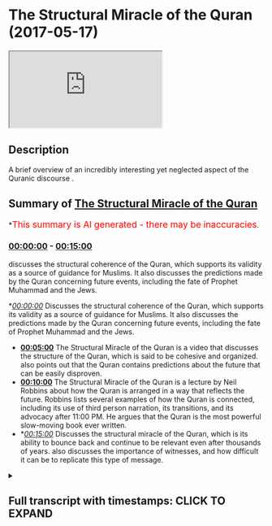 # The Structural Miracle of the Quran (2017-05-17)

<iframe loading='lazy' src='https://www.youtube.com/embed/ciQVUBMyVkY'></iframe>

## Description

A brief overview of an incredibly interesting yet neglected aspect of the Quranic discourse .

## Summary of [The Structural Miracle of the Quran](https://www.youtube.com/watch?v=ciQVUBMyVkY)


*<span style="color:red; font-size:125%">This summary is AI generated - there may be inaccuracies</span>.

### [00:00:00](https://www.youtube.com/watch?v=ciQVUBMyVkY&t=0) - [00:15:00](https://www.youtube.com/watch?v=ciQVUBMyVkY&t=900)

 discusses the structural coherence of the Quran, which supports its validity as a source of guidance for Muslims. It also discusses the predictions made by the Quran concerning future events, including the fate of Prophet Muhammad and the Jews.

**[00:00:00](https://www.youtube.com/watch?v=ciQVUBMyVkY&t=0)* Discusses the structural coherence of the Quran, which supports its validity as a source of guidance for Muslims. It also discusses the predictions made by the Quran concerning future events, including the fate of Prophet Muhammad and the Jews.
* **[00:05:00](https://www.youtube.com/watch?v=ciQVUBMyVkY&t=300)** The Structural Miracle of the Quran is a video that discusses the structure of the Quran, which is said to be cohesive and organized.  also points out that the Quran contains predictions about the future that can be easily disproven.
* **[00:10:00](https://www.youtube.com/watch?v=ciQVUBMyVkY&t=600)** The Structural Miracle of the Quran is a lecture by Neil Robbins about how the Quran is arranged in a way that reflects the future. Robbins lists several examples of how the Quran is connected, including its use of third person narration, its transitions, and its advocacy after 11:00 PM. He argues that the Quran is the most powerful slow-moving book ever written.
* **[00:15:00](https://www.youtube.com/watch?v=ciQVUBMyVkY&t=900)* Discusses the structural miracle of the Quran, which is its ability to bounce back and continue to be relevant even after thousands of years.  also discusses the importance of witnesses, and how difficult it can be to replicate this type of message.

<details><summary><h2>Full transcript with timestamps: CLICK TO EXPAND</h2></summary>

[0:00:00](https://youtu.be/ciQVUBMyVkY?t=0) and patina people ability age would you  
[0:00:08](https://youtu.be/ciQVUBMyVkY?t=8) a party so they wanted to focus on  
[0:00:12](https://youtu.be/ciQVUBMyVkY?t=12) another part of the world called Islamic  
[0:00:16](https://youtu.be/ciQVUBMyVkY?t=16) proof yeah which is the structural  
[0:00:21](https://youtu.be/ciQVUBMyVkY?t=21) coherence of the plan which is something  
[0:00:24](https://youtu.be/ciQVUBMyVkY?t=24) which is kind of not really spoken about  
[0:00:26](https://youtu.be/ciQVUBMyVkY?t=26) too much the structural provision of art  
[0:00:28](https://youtu.be/ciQVUBMyVkY?t=28) I personally believe that it offers  
[0:00:31](https://youtu.be/ciQVUBMyVkY?t=31) another layer of very powerful  
[0:00:32](https://youtu.be/ciQVUBMyVkY?t=32) argumentation for someone to promote  
[0:00:36](https://youtu.be/ciQVUBMyVkY?t=36) Islam I basically added another layer of  
[0:00:39](https://youtu.be/ciQVUBMyVkY?t=39) evidence for the Islamic charity once  
[0:00:43](https://youtu.be/ciQVUBMyVkY?t=43) again here before we start is an  
[0:00:46](https://youtu.be/ciQVUBMyVkY?t=46) important caveat that to put forward  
[0:00:48](https://youtu.be/ciQVUBMyVkY?t=48) which is that Iran itself wasn't result  
[0:00:51](https://youtu.be/ciQVUBMyVkY?t=51) Buddha long ago so the property was 40  
[0:00:53](https://youtu.be/ciQVUBMyVkY?t=53) years old when he know the promise to go  
[0:00:57](https://youtu.be/ciQVUBMyVkY?t=57) to him in the bath shut up  
[0:00:58](https://youtu.be/ciQVUBMyVkY?t=58) and obviously the span of 23 years he  
[0:01:02](https://youtu.be/ciQVUBMyVkY?t=62) received the bronze piece meal like  
[0:01:05](https://youtu.be/ciQVUBMyVkY?t=65) piece by piece until he died at the age  
[0:01:07](https://youtu.be/ciQVUBMyVkY?t=67) of 63  
[0:01:08](https://youtu.be/ciQVUBMyVkY?t=68) now this itself is interesting okay this  
[0:01:11](https://youtu.be/ciQVUBMyVkY?t=71) is this is healthy interesting why  
[0:01:14](https://youtu.be/ciQVUBMyVkY?t=74) because the thing is you realize that  
[0:01:16](https://youtu.be/ciQVUBMyVkY?t=76) before on despite it being completed in  
[0:01:19](https://youtu.be/ciQVUBMyVkY?t=79) terms of its structure and despite it  
[0:01:23](https://youtu.be/ciQVUBMyVkY?t=83) being also something which we know ended  
[0:01:27](https://youtu.be/ciQVUBMyVkY?t=87) when it needed to be ended  
[0:01:29](https://youtu.be/ciQVUBMyVkY?t=89) absolutely Maya in the Quran it says in  
[0:01:31](https://youtu.be/ciQVUBMyVkY?t=91) chapter 5 verse 2 it says and you'll  
[0:01:33](https://youtu.be/ciQVUBMyVkY?t=93) make mint electric vehicle we're at  
[0:01:35](https://youtu.be/ciQVUBMyVkY?t=95) Mount Wellington amateur only two level  
[0:01:37](https://youtu.be/ciQVUBMyVkY?t=97) disseminated in a suspected religion and  
[0:01:39](https://youtu.be/ciQVUBMyVkY?t=99) I complete multiple to use exception so  
[0:01:42](https://youtu.be/ciQVUBMyVkY?t=102) in other words the Quranic message was  
[0:01:45](https://youtu.be/ciQVUBMyVkY?t=105) fully revealed yeah this is a ton of  
[0:01:48](https://youtu.be/ciQVUBMyVkY?t=108) evidence for the validity of his life  
[0:01:52](https://youtu.be/ciQVUBMyVkY?t=112) what was in chapter 5 verse 67 underpins  
[0:01:55](https://youtu.be/ciQVUBMyVkY?t=115) a lot of analysis it says yeah you had  
[0:02:01](https://youtu.be/ciQVUBMyVkY?t=121) yeah you know so well that man what did  
[0:02:03](https://youtu.be/ciQVUBMyVkY?t=123) I like am a robbery  
[0:02:04](https://youtu.be/ciQVUBMyVkY?t=124) what is a  
[0:02:06](https://youtu.be/ciQVUBMyVkY?t=126) forever last an eternity well no me a  
[0:02:08](https://youtu.be/ciQVUBMyVkY?t=128) single community says that Oh profit  
[0:02:12](https://youtu.be/ciQVUBMyVkY?t=132) basically say to the people that which  
[0:02:16](https://youtu.be/ciQVUBMyVkY?t=136) you have revealed to you from your Lord  
[0:02:20](https://youtu.be/ciQVUBMyVkY?t=140) or has come down to you from your Lord  
[0:02:22](https://youtu.be/ciQVUBMyVkY?t=142) and if you don't do this and you have  
[0:02:24](https://youtu.be/ciQVUBMyVkY?t=144) not put forward or you have lost you  
[0:02:26](https://youtu.be/ciQVUBMyVkY?t=146) have not basically fulfilled your  
[0:02:27](https://youtu.be/ciQVUBMyVkY?t=147) mission sending the message and then the  
[0:02:31](https://youtu.be/ciQVUBMyVkY?t=151) interesting last part of the area is  
[0:02:32](https://youtu.be/ciQVUBMyVkY?t=152) well love we are similar I mean an  
[0:02:35](https://youtu.be/ciQVUBMyVkY?t=155) entity that certainly Allah will protect  
[0:02:37](https://youtu.be/ciQVUBMyVkY?t=157) you from the people the Prophet Mohammed  
[0:02:41](https://youtu.be/ciQVUBMyVkY?t=161) Salim was engaged in warfare on a yearly  
[0:02:44](https://youtu.be/ciQVUBMyVkY?t=164) basis I think if you count it probably  
[0:02:47](https://youtu.be/ciQVUBMyVkY?t=167) about two wars a year so he had an equal  
[0:02:50](https://youtu.be/ciQVUBMyVkY?t=170) chance to be killed at each time each  
[0:02:52](https://youtu.be/ciQVUBMyVkY?t=172) time please but what I would say alone  
[0:02:55](https://youtu.be/ciQVUBMyVkY?t=175) protect you from the people together so  
[0:02:58](https://youtu.be/ciQVUBMyVkY?t=178) the first point of interest here is half  
[0:03:01](https://youtu.be/ciQVUBMyVkY?t=181) considered and by the Midway how could  
[0:03:03](https://youtu.be/ciQVUBMyVkY?t=183) anyone guarantee that year it's not like  
[0:03:06](https://youtu.be/ciQVUBMyVkY?t=186) today's lot of the profit actually where  
[0:03:08](https://youtu.be/ciQVUBMyVkY?t=188) does it was mercy for the most part in  
[0:03:10](https://youtu.be/ciQVUBMyVkY?t=190) light manservant with defensive war yeah  
[0:03:13](https://youtu.be/ciQVUBMyVkY?t=193) so there was thought when the program  
[0:03:15](https://youtu.be/ciQVUBMyVkY?t=195) was going out that he was going on him  
[0:03:16](https://youtu.be/ciQVUBMyVkY?t=196) so it wasn't people going on his body  
[0:03:19](https://youtu.be/ciQVUBMyVkY?t=199) when he went out each time of the times  
[0:03:22](https://youtu.be/ciQVUBMyVkY?t=202) you'd be killed each time each every  
[0:03:24](https://youtu.be/ciQVUBMyVkY?t=204) time you become how come is the puranas  
[0:03:27](https://youtu.be/ciQVUBMyVkY?t=207) being so confident here is saying that  
[0:03:30](https://youtu.be/ciQVUBMyVkY?t=210) alone protect you from the people and  
[0:03:33](https://youtu.be/ciQVUBMyVkY?t=213) otherwise you'll be protected you will  
[0:03:34](https://youtu.be/ciQVUBMyVkY?t=214) not be killed this is an interesting  
[0:03:36](https://youtu.be/ciQVUBMyVkY?t=216) thing and a very confident thing to do  
[0:03:38](https://youtu.be/ciQVUBMyVkY?t=218) mysterious fact it had amounts of  
[0:03:41](https://youtu.be/ciQVUBMyVkY?t=221) prediction of the future and it shows  
[0:03:43](https://youtu.be/ciQVUBMyVkY?t=223) you once again the veracity and the  
[0:03:46](https://youtu.be/ciQVUBMyVkY?t=226) validity of the Atlantic message another  
[0:03:49](https://youtu.be/ciQVUBMyVkY?t=229) thing that came to my mind was in gaja  
[0:03:53](https://youtu.be/ciQVUBMyVkY?t=233) resulting issue of death in chapter 2  
[0:03:57](https://youtu.be/ciQVUBMyVkY?t=237) and chapter 52 the Prophet Muhammad and  
[0:04:01](https://youtu.be/ciQVUBMyVkY?t=241) basically using human interaction with  
[0:04:03](https://youtu.be/ciQVUBMyVkY?t=243) Jewish tribes at the time and then many  
[0:04:07](https://youtu.be/ciQVUBMyVkY?t=247) of them there was peace agreement who  
[0:04:10](https://youtu.be/ciQVUBMyVkY?t=250) are broken apparently  
[0:04:13](https://youtu.be/ciQVUBMyVkY?t=253) so the client came to America criticized  
[0:04:16](https://youtu.be/ciQVUBMyVkY?t=256) those particular Jews at the time of 100  
[0:04:18](https://youtu.be/ciQVUBMyVkY?t=258) yet and basically as you may know the  
[0:04:23](https://youtu.be/ciQVUBMyVkY?t=263) lot of the Jewish people believe in that  
[0:04:26](https://youtu.be/ciQVUBMyVkY?t=266) now the chosen few that so I lost my  
[0:04:30](https://youtu.be/ciQVUBMyVkY?t=270) data  
[0:04:31](https://youtu.be/ciQVUBMyVkY?t=271) he sends down in Sioux possible for  
[0:04:33](https://youtu.be/ciQVUBMyVkY?t=273) unwanted you know if you think that you  
[0:04:38](https://youtu.be/ciQVUBMyVkY?t=278) are basically the chosen people says  
[0:04:40](https://youtu.be/ciQVUBMyVkY?t=280) mala sentimental notes so rich was dead  
[0:04:44](https://youtu.be/ciQVUBMyVkY?t=284) yeah and it's my son of it what's going  
[0:04:48](https://youtu.be/ciQVUBMyVkY?t=288) on but there was a good company they  
[0:04:50](https://youtu.be/ciQVUBMyVkY?t=290) saying which would end and then is  
[0:04:53](https://youtu.be/ciQVUBMyVkY?t=293) something interesting and that's  
[0:04:55](https://youtu.be/ciQVUBMyVkY?t=295) technically a intricacies of what I had  
[0:04:57](https://youtu.be/ciQVUBMyVkY?t=297) meant no no more evident department ID  
[0:04:59](https://youtu.be/ciQVUBMyVkY?t=299) you will never be able to do whenever we  
[0:05:03](https://youtu.be/ciQVUBMyVkY?t=303) wish to a hopeful of death because of  
[0:05:06](https://youtu.be/ciQVUBMyVkY?t=306) what their hands and forth and so just  
[0:05:09](https://youtu.be/ciQVUBMyVkY?t=309) assume about whether men know whether  
[0:05:11](https://youtu.be/ciQVUBMyVkY?t=311) the mother without the two moons very  
[0:05:13](https://youtu.be/ciQVUBMyVkY?t=313) rate this is a matter it's really that  
[0:05:15](https://youtu.be/ciQVUBMyVkY?t=315) they were never really asked for that so  
[0:05:20](https://youtu.be/ciQVUBMyVkY?t=320) I sit there and I ask that because of  
[0:05:22](https://youtu.be/ciQVUBMyVkY?t=322) what they hadn't before not was got to  
[0:05:24](https://youtu.be/ciQVUBMyVkY?t=324) do anything basically saying making a  
[0:05:27](https://youtu.be/ciQVUBMyVkY?t=327) prediction that those particularly  
[0:05:29](https://youtu.be/ciQVUBMyVkY?t=329) Jewish people who had broken the peace  
[0:05:31](https://youtu.be/ciQVUBMyVkY?t=331) agreement would never say I want to die  
[0:05:35](https://youtu.be/ciQVUBMyVkY?t=335) basically  
[0:05:35](https://youtu.be/ciQVUBMyVkY?t=335) the DS word I don't like if a Jewish  
[0:05:38](https://youtu.be/ciQVUBMyVkY?t=338) person came out and said this will occur  
[0:05:40](https://youtu.be/ciQVUBMyVkY?t=340) while he did it it every age you know  
[0:05:44](https://youtu.be/ciQVUBMyVkY?t=344) Islamic and this was clay animosity  
[0:05:47](https://youtu.be/ciQVUBMyVkY?t=347) because at one point there was the  
[0:05:48](https://youtu.be/ciQVUBMyVkY?t=348) breathing of the peace agreement they  
[0:05:50](https://youtu.be/ciQVUBMyVkY?t=350) could have easily come up that shows you  
[0:05:51](https://youtu.be/ciQVUBMyVkY?t=351) because the ranchers and other part of  
[0:05:53](https://youtu.be/ciQVUBMyVkY?t=353) Iraq yeah well can we have connect now  
[0:05:56](https://youtu.be/ciQVUBMyVkY?t=356) basically know him like they know their  
[0:05:58](https://youtu.be/ciQVUBMyVkY?t=358) fun  
[0:05:59](https://youtu.be/ciQVUBMyVkY?t=359) so otherwise the party was asserting  
[0:06:01](https://youtu.be/ciQVUBMyVkY?t=361) that those particular Jews believe that  
[0:06:03](https://youtu.be/ciQVUBMyVkY?t=363) our farmers true right but that they  
[0:06:06](https://youtu.be/ciQVUBMyVkY?t=366) would never come on say it openly in  
[0:06:09](https://youtu.be/ciQVUBMyVkY?t=369) that way with a publicly claimed that it  
[0:06:12](https://youtu.be/ciQVUBMyVkY?t=372) will never come up and say that we want  
[0:06:14](https://youtu.be/ciQVUBMyVkY?t=374) to die that's a prediction of the future  
[0:06:15](https://youtu.be/ciQVUBMyVkY?t=375) we can easily be disproven  
[0:06:18](https://youtu.be/ciQVUBMyVkY?t=378) all that it needs is one person to come  
[0:06:20](https://youtu.be/ciQVUBMyVkY?t=380) out reduce to be those diseases use  
[0:06:23](https://youtu.be/ciQVUBMyVkY?t=383) people and say you know I I want to buy  
[0:06:28](https://youtu.be/ciQVUBMyVkY?t=388) every night you know literally that's  
[0:06:30](https://youtu.be/ciQVUBMyVkY?t=390) what I wouldn't have to happen and then  
[0:06:32](https://youtu.be/ciQVUBMyVkY?t=392) under being destroyed but that didn't  
[0:06:35](https://youtu.be/ciQVUBMyVkY?t=395) happen which does show or think that you  
[0:06:38](https://youtu.be/ciQVUBMyVkY?t=398) also go for I'm new the psychologies of  
[0:06:40](https://youtu.be/ciQVUBMyVkY?t=400) the people and this you know this once  
[0:06:44](https://youtu.be/ciQVUBMyVkY?t=404) again Republicans of this councils for  
[0:06:47](https://youtu.be/ciQVUBMyVkY?t=407) example one is in Navarre of Maria which  
[0:06:50](https://youtu.be/ciQVUBMyVkY?t=410) in some aggressive attack from before  
[0:06:52](https://youtu.be/ciQVUBMyVkY?t=412) the crime war lost her Allah he  
[0:06:54](https://youtu.be/ciQVUBMyVkY?t=414) mentioned in the film I put it again  
[0:06:58](https://youtu.be/ciQVUBMyVkY?t=418) this this whole narrative of wisdom in  
[0:07:01](https://youtu.be/ciQVUBMyVkY?t=421) real  
[0:07:02](https://youtu.be/ciQVUBMyVkY?t=422) basically the Quran is saying became his  
[0:07:06](https://youtu.be/ciQVUBMyVkY?t=426) legacy of my renewal really function how  
[0:07:10](https://youtu.be/ciQVUBMyVkY?t=430) far  
[0:07:10](https://youtu.be/ciQVUBMyVkY?t=430) maybe he's hoping a diet for his lamb so  
[0:07:13](https://youtu.be/ciQVUBMyVkY?t=433) once again he could have discredited  
[0:07:15](https://youtu.be/ciQVUBMyVkY?t=435) Islam I come before you think our  
[0:07:17](https://youtu.be/ciQVUBMyVkY?t=437) cameras let me know you know and if they  
[0:07:19](https://youtu.be/ciQVUBMyVkY?t=439) didn't have a lot that we can I'm glad  
[0:07:21](https://youtu.be/ciQVUBMyVkY?t=441) know like with that this purse you could  
[0:07:24](https://youtu.be/ciQVUBMyVkY?t=444) have come forward at admit but look what  
[0:07:25](https://youtu.be/ciQVUBMyVkY?t=445) I was saying generally that is not a so  
[0:07:28](https://youtu.be/ciQVUBMyVkY?t=448) this is something which we could  
[0:07:29](https://youtu.be/ciQVUBMyVkY?t=449) possibly refer back to the old better  
[0:07:31](https://youtu.be/ciQVUBMyVkY?t=451) because it goes into kind of like a  
[0:07:33](https://youtu.be/ciQVUBMyVkY?t=453) prediction of future by also demonstrate  
[0:07:37](https://youtu.be/ciQVUBMyVkY?t=457) that the author of the Quran he knew the  
[0:07:40](https://youtu.be/ciQVUBMyVkY?t=460) psychologism that he would be and he's  
[0:07:43](https://youtu.be/ciQVUBMyVkY?t=463) challenging you to be I mean think of it  
[0:07:45](https://youtu.be/ciQVUBMyVkY?t=465) this is a sudden reading which I find  
[0:07:47](https://youtu.be/ciQVUBMyVkY?t=467) fascinating letter so I if it charges  
[0:07:50](https://youtu.be/ciQVUBMyVkY?t=470) you invades with great confidence do  
[0:07:51](https://youtu.be/ciQVUBMyVkY?t=471) certain things or when it's hopes of the  
[0:07:54](https://youtu.be/ciQVUBMyVkY?t=474) future so very confidently and you know  
[0:07:57](https://youtu.be/ciQVUBMyVkY?t=477) this is a part of the narrative here or  
[0:08:01](https://youtu.be/ciQVUBMyVkY?t=481) the evidence base we use to show up Iran  
[0:08:04](https://youtu.be/ciQVUBMyVkY?t=484) has it also which knows the future  
[0:08:06](https://youtu.be/ciQVUBMyVkY?t=486) basically so this is pretty why  
[0:08:10](https://youtu.be/ciQVUBMyVkY?t=490) what is you know something about the  
[0:08:11](https://youtu.be/ciQVUBMyVkY?t=491) structure before not specifically which  
[0:08:12](https://youtu.be/ciQVUBMyVkY?t=492) all is it so high idle bit which is  
[0:08:14](https://youtu.be/ciQVUBMyVkY?t=494) interesting as we said the park in peace  
[0:08:17](https://youtu.be/ciQVUBMyVkY?t=497) in your then someone Alonso gang but  
[0:08:20](https://youtu.be/ciQVUBMyVkY?t=500) despite a thunder for i attain peace by  
[0:08:22](https://youtu.be/ciQVUBMyVkY?t=502) peace you will find that there are  
[0:08:25](https://youtu.be/ciQVUBMyVkY?t=505) incredible  
[0:08:26](https://youtu.be/ciQVUBMyVkY?t=506) the unity that exists within the burning  
[0:08:27](https://youtu.be/ciQVUBMyVkY?t=507) missiles on the beginnings of the  
[0:08:30](https://youtu.be/ciQVUBMyVkY?t=510) feather hat until the engines for the  
[0:08:31](https://youtu.be/ciQVUBMyVkY?t=511) next at honor would be this service came  
[0:08:34](https://youtu.be/ciQVUBMyVkY?t=514) at a time when circumstances which no  
[0:08:37](https://youtu.be/ciQVUBMyVkY?t=517) further predicted because some of them  
[0:08:39](https://youtu.be/ciQVUBMyVkY?t=519) contain questions inside of them which  
[0:08:41](https://youtu.be/ciQVUBMyVkY?t=521) the prophets have had to basically hunt  
[0:08:43](https://youtu.be/ciQVUBMyVkY?t=523) on the spot so there are lots of  
[0:08:45](https://youtu.be/ciQVUBMyVkY?t=525) questions that a proper was asked and he  
[0:08:47](https://youtu.be/ciQVUBMyVkY?t=527) had to answer in the form of the prime  
[0:08:50](https://youtu.be/ciQVUBMyVkY?t=530) mechanical they ask you about the sole  
[0:08:52](https://youtu.be/ciQVUBMyVkY?t=532) successor yes a lunar handbook burning  
[0:08:54](https://youtu.be/ciQVUBMyVkY?t=534) he asked you about opening chapter 18  
[0:08:57](https://youtu.be/ciQVUBMyVkY?t=537) and black the lunar calendar related  
[0:08:59](https://youtu.be/ciQVUBMyVkY?t=539) they asked you about drinking and  
[0:09:01](https://youtu.be/ciQVUBMyVkY?t=541) gambling in chapters of the Quran yes  
[0:09:04](https://youtu.be/ciQVUBMyVkY?t=544) and like a hill then they asked you  
[0:09:06](https://youtu.be/ciQVUBMyVkY?t=546) about the new moons yes a lunar hand  
[0:09:08](https://youtu.be/ciQVUBMyVkY?t=548) legitimately ask you what you see so  
[0:09:11](https://youtu.be/ciQVUBMyVkY?t=551) each time the planning to come forward  
[0:09:13](https://youtu.be/ciQVUBMyVkY?t=553) and basically provide an answer so it  
[0:09:16](https://youtu.be/ciQVUBMyVkY?t=556) couldn't have been pre-planned mounted  
[0:09:17](https://youtu.be/ciQVUBMyVkY?t=557) by I in mind when I tell you now that  
[0:09:20](https://youtu.be/ciQVUBMyVkY?t=560) the Quran is composed of 114 chapters if  
[0:09:24](https://youtu.be/ciQVUBMyVkY?t=564) you look properly you'll find that the  
[0:09:27](https://youtu.be/ciQVUBMyVkY?t=567) Quran in the beginning to the end is  
[0:09:30](https://youtu.be/ciQVUBMyVkY?t=570) punched into two different groups the  
[0:09:31](https://youtu.be/ciQVUBMyVkY?t=571) paralyzes thoughts inside I think by and  
[0:09:34](https://youtu.be/ciQVUBMyVkY?t=574) I was reading a book remaining  
[0:09:36](https://youtu.be/ciQVUBMyVkY?t=576) instragram us by surprise this person  
[0:09:39](https://youtu.be/ciQVUBMyVkY?t=579) actually comes a very conclusion Asian  
[0:09:41](https://youtu.be/ciQVUBMyVkY?t=581) cuisines moderate iron over fire yet and  
[0:09:44](https://youtu.be/ciQVUBMyVkY?t=584) what willful destruction of others never  
[0:09:46](https://youtu.be/ciQVUBMyVkY?t=586) I was quite interested in his  
[0:09:48](https://youtu.be/ciQVUBMyVkY?t=588) observation probably having a good  
[0:09:50](https://youtu.be/ciQVUBMyVkY?t=590) school destruction for Annapurna and he  
[0:09:52](https://youtu.be/ciQVUBMyVkY?t=592) was saying that one had an interesting  
[0:09:56](https://youtu.be/ciQVUBMyVkY?t=596) structure and that basing your finally  
[0:09:59](https://youtu.be/ciQVUBMyVkY?t=599) the Puranas compartment I'll into  
[0:10:01](https://youtu.be/ciQVUBMyVkY?t=601) different groups and this is my let me  
[0:10:04](https://youtu.be/ciQVUBMyVkY?t=604) holla if you think it's it's really over  
[0:10:05](https://youtu.be/ciQVUBMyVkY?t=605) like if you look into the night sky and  
[0:10:07](https://youtu.be/ciQVUBMyVkY?t=607) you look at a star you find no clear  
[0:10:10](https://youtu.be/ciQVUBMyVkY?t=610) pattern maybe on first sight but if you  
[0:10:12](https://youtu.be/ciQVUBMyVkY?t=612) look more closely you'll find that they  
[0:10:14](https://youtu.be/ciQVUBMyVkY?t=614) are arranged into the constellations now  
[0:10:16](https://youtu.be/ciQVUBMyVkY?t=616) collided something thinner because if  
[0:10:19](https://youtu.be/ciQVUBMyVkY?t=619) you let us with the bottom for example  
[0:10:20](https://youtu.be/ciQVUBMyVkY?t=620) yeah so the pocket very similar  
[0:10:23](https://youtu.be/ciQVUBMyVkY?t=623) which is right in the people being  
[0:10:26](https://youtu.be/ciQVUBMyVkY?t=626) sequencing of those so tested to is very  
[0:10:29](https://youtu.be/ciQVUBMyVkY?t=629) solicitous of dream in its lexical  
[0:10:31](https://youtu.be/ciQVUBMyVkY?t=631) phrases edits and it basically is  
[0:10:35](https://youtu.be/ciQVUBMyVkY?t=635) composition and file all related very  
[0:10:38](https://youtu.be/ciQVUBMyVkY?t=638) similar chapter 3 and chapter 4 other  
[0:10:40](https://youtu.be/ciQVUBMyVkY?t=640) seminars check before her so all of the  
[0:10:43](https://youtu.be/ciQVUBMyVkY?t=643) sort that I actually arranged XP channel  
[0:10:45](https://youtu.be/ciQVUBMyVkY?t=645) you'll find that the tape or the flavor  
[0:10:48](https://youtu.be/ciQVUBMyVkY?t=648) of the surah is similar to the sort of  
[0:10:50](https://youtu.be/ciQVUBMyVkY?t=650) axonal for insulin that comes after it  
[0:10:52](https://youtu.be/ciQVUBMyVkY?t=652) and this is very very interesting on the  
[0:10:54](https://youtu.be/ciQVUBMyVkY?t=654) acquiring discourse you'll find out also  
[0:10:59](https://youtu.be/ciQVUBMyVkY?t=659) in addition to this reality and this is  
[0:11:01](https://youtu.be/ciQVUBMyVkY?t=661) something I rented this interesting book  
[0:11:03](https://youtu.be/ciQVUBMyVkY?t=663) was it going to be the Western  
[0:11:07](https://youtu.be/ciQVUBMyVkY?t=667) communities completely by each other  
[0:11:08](https://youtu.be/ciQVUBMyVkY?t=668) because a Muslim then with Neil Robbins  
[0:11:10](https://youtu.be/ciQVUBMyVkY?t=670) again here at McConnell available camp  
[0:11:13](https://youtu.be/ciQVUBMyVkY?t=673) the company I already read the chapter  
[0:11:17](https://youtu.be/ciQVUBMyVkY?t=677) so far structure I just wanted to get  
[0:11:19](https://youtu.be/ciQVUBMyVkY?t=679) you know and only after the suspect how  
[0:11:21](https://youtu.be/ciQVUBMyVkY?t=681) are we going but basically he says that  
[0:11:25](https://youtu.be/ciQVUBMyVkY?t=685) in his views and he looked at the world  
[0:11:27](https://youtu.be/ciQVUBMyVkY?t=687) some is markers one person I think who's  
[0:11:29](https://youtu.be/ciQVUBMyVkY?t=689) even Indian person yet and he said that  
[0:11:32](https://youtu.be/ciQVUBMyVkY?t=692) each each surah he called it the  
[0:11:36](https://youtu.be/ciQVUBMyVkY?t=696) steering Duff tells the next Iran which  
[0:11:39](https://youtu.be/ciQVUBMyVkY?t=699) is chatter LeBron is connected  
[0:11:41](https://youtu.be/ciQVUBMyVkY?t=701) intricately with the next chapters the  
[0:11:43](https://youtu.be/ciQVUBMyVkY?t=703) beginning and ending of the chapters are  
[0:11:44](https://youtu.be/ciQVUBMyVkY?t=704) connected and the ending of white  
[0:11:46](https://youtu.be/ciQVUBMyVkY?t=706) chapters connect it with the next  
[0:11:47](https://youtu.be/ciQVUBMyVkY?t=707) chapter  
[0:11:48](https://youtu.be/ciQVUBMyVkY?t=708) now this is really interesting because  
[0:11:50](https://youtu.be/ciQVUBMyVkY?t=710) if you think about it if you really  
[0:11:52](https://youtu.be/ciQVUBMyVkY?t=712) think about it how could it be arranged  
[0:11:55](https://youtu.be/ciQVUBMyVkY?t=715) in that way if you don't know what the  
[0:11:56](https://youtu.be/ciQVUBMyVkY?t=716) future is going to be simple question  
[0:11:58](https://youtu.be/ciQVUBMyVkY?t=718) how can you spend your time arranging  
[0:12:01](https://youtu.be/ciQVUBMyVkY?t=721) the Quran and a particular way if you  
[0:12:04](https://youtu.be/ciQVUBMyVkY?t=724) don't know what the future is going to  
[0:12:05](https://youtu.be/ciQVUBMyVkY?t=725) be I mean you want easy example one  
[0:12:06](https://youtu.be/ciQVUBMyVkY?t=726) thing suppose the fun happens with guide  
[0:12:10](https://youtu.be/ciQVUBMyVkY?t=730) us to the straight path the part of you  
[0:12:12](https://youtu.be/ciQVUBMyVkY?t=732) those of you are failures cattitude  
[0:12:14](https://youtu.be/ciQVUBMyVkY?t=734) starts with basically who then is not  
[0:12:16](https://youtu.be/ciQVUBMyVkY?t=736) appear which is the people USA ends with  
[0:12:18](https://youtu.be/ciQVUBMyVkY?t=738) good people as well this says you know  
[0:12:21](https://youtu.be/ciQVUBMyVkY?t=741) when what we learn in the same chatter  
[0:12:23](https://youtu.be/ciQVUBMyVkY?t=743) bus  
[0:12:23](https://youtu.be/ciQVUBMyVkY?t=743) justice unrelated littlez's mother and  
[0:12:26](https://youtu.be/ciQVUBMyVkY?t=746) chapter and so far that boxes work the  
[0:12:29](https://youtu.be/ciQVUBMyVkY?t=749) books of previous appearances until the  
[0:12:31](https://youtu.be/ciQVUBMyVkY?t=751) landfill air live with all our unique  
[0:12:33](https://youtu.be/ciQVUBMyVkY?t=753) session in the next chapter chapter  
[0:12:35](https://youtu.be/ciQVUBMyVkY?t=755) three includes other books Windsor r87  
[0:12:38](https://youtu.be/ciQVUBMyVkY?t=758) will happen so Tiffany Robin a day when  
[0:12:40](https://youtu.be/ciQVUBMyVkY?t=760) the two are two ng shows what the books  
[0:12:42](https://youtu.be/ciQVUBMyVkY?t=762) and the messages which are connected and  
[0:12:44](https://youtu.be/ciQVUBMyVkY?t=764) then at the end of the surah chapter 3  
[0:12:47](https://youtu.be/ciQVUBMyVkY?t=767) it looks once again about in SM America  
[0:12:50](https://youtu.be/ciQVUBMyVkY?t=770) where the many Romanian analytic film  
[0:12:54](https://youtu.be/ciQVUBMyVkY?t=774) about a particular topic which is called  
[0:12:56](https://youtu.be/ciQVUBMyVkY?t=776) Mohammed so it's all the dovetails you  
[0:12:59](https://youtu.be/ciQVUBMyVkY?t=779) could say well-connected entertaining in  
[0:13:01](https://youtu.be/ciQVUBMyVkY?t=781) such a way a whole necklace one of it is  
[0:13:04](https://youtu.be/ciQVUBMyVkY?t=784) intricately connected to the next part  
[0:13:07](https://youtu.be/ciQVUBMyVkY?t=787) were puzzled really all of it put  
[0:13:09](https://youtu.be/ciQVUBMyVkY?t=789) together perfectly to create the  
[0:13:12](https://youtu.be/ciQVUBMyVkY?t=792) overarching image as a question that you  
[0:13:16](https://youtu.be/ciQVUBMyVkY?t=796) can duck is and why did I happen to be  
[0:13:18](https://youtu.be/ciQVUBMyVkY?t=798) like that when the author of them or SEO  
[0:13:21](https://youtu.be/ciQVUBMyVkY?t=801) for the problems human being and listing  
[0:13:22](https://youtu.be/ciQVUBMyVkY?t=802) man who is in a situation to me  
[0:13:26](https://youtu.be/ciQVUBMyVkY?t=806) circumstantially and he was basically  
[0:13:29](https://youtu.be/ciQVUBMyVkY?t=809) forced to respond on the spot how could  
[0:13:32](https://youtu.be/ciQVUBMyVkY?t=812) it be that he had the time or even the  
[0:13:34](https://youtu.be/ciQVUBMyVkY?t=814) ability to connect it together  
[0:13:36](https://youtu.be/ciQVUBMyVkY?t=816) intimately this equation and you'll find  
[0:13:39](https://youtu.be/ciQVUBMyVkY?t=819) almost look no exception that the Quran  
[0:13:42](https://youtu.be/ciQVUBMyVkY?t=822) has this secretly you don't so the fact  
[0:13:47](https://youtu.be/ciQVUBMyVkY?t=827) I even sometimes a lot if you look at  
[0:13:49](https://youtu.be/ciQVUBMyVkY?t=829) social analysis as a one ago Quran which  
[0:13:51](https://youtu.be/ciQVUBMyVkY?t=831) we believe it was  
[0:13:52](https://youtu.be/ciQVUBMyVkY?t=832) despite its brevity it is the most  
[0:13:56](https://youtu.be/ciQVUBMyVkY?t=836) powerful slow Gibran if you look at this  
[0:13:58](https://youtu.be/ciQVUBMyVkY?t=838) salon it's composed of seven hands seven  
[0:14:00](https://youtu.be/ciQVUBMyVkY?t=840) area and in the southern had to find  
[0:14:03](https://youtu.be/ciQVUBMyVkY?t=843) that there are three different kinds of  
[0:14:06](https://youtu.be/ciQVUBMyVkY?t=846) reports first of all to like it talks  
[0:14:09](https://youtu.be/ciQVUBMyVkY?t=849) about God in the third person and then  
[0:14:11](https://youtu.be/ciQVUBMyVkY?t=851) it moves to second person narrative  
[0:14:13](https://youtu.be/ciQVUBMyVkY?t=853) voice and so it is interesting  
[0:14:15](https://youtu.be/ciQVUBMyVkY?t=855) transition or what you put an advocate  
[0:14:19](https://youtu.be/ciQVUBMyVkY?t=859) effect which is a little return come  
[0:14:22](https://youtu.be/ciQVUBMyVkY?t=862) back really  
[0:14:23](https://youtu.be/ciQVUBMyVkY?t=863) this insight is really interesting in  
[0:14:25](https://youtu.be/ciQVUBMyVkY?t=865) the second point is you'll find that  
[0:14:27](https://youtu.be/ciQVUBMyVkY?t=867) there are three different types of and  
[0:14:30](https://youtu.be/ciQVUBMyVkY?t=870) this is going to fail technical juggling  
[0:14:33](https://youtu.be/ciQVUBMyVkY?t=873) there but if you can just be patient a  
[0:14:35](https://youtu.be/ciQVUBMyVkY?t=875) little bit with absolutely no basically  
[0:14:39](https://youtu.be/ciQVUBMyVkY?t=879) you have generally think it's you  
[0:14:41](https://youtu.be/ciQVUBMyVkY?t=881) present sentence plasma advocating after  
[0:14:44](https://youtu.be/ciQVUBMyVkY?t=884) 11:00 it's Leah Angeles Valley you have  
[0:14:47](https://youtu.be/ciQVUBMyVkY?t=887) a kind of like a normal sentence and you  
[0:14:50](https://youtu.be/ciQVUBMyVkY?t=890) have a resonance and first three ahead  
[0:14:53](https://youtu.be/ciQVUBMyVkY?t=893) of so the first half are to live near  
[0:14:56](https://youtu.be/ciQVUBMyVkY?t=896) there are three now sentence except and  
[0:14:59](https://youtu.be/ciQVUBMyVkY?t=899) the last three are Jewish family they  
[0:15:02](https://youtu.be/ciQVUBMyVkY?t=902) are bouncing the one in the middle is I  
[0:15:06](https://youtu.be/ciQVUBMyVkY?t=906) do it may I be hovering apartment at  
[0:15:08](https://youtu.be/ciQVUBMyVkY?t=908) it's basically a normal sentence with a  
[0:15:11](https://youtu.be/ciQVUBMyVkY?t=911) with a heart which is rare to be the  
[0:15:14](https://youtu.be/ciQVUBMyVkY?t=914) news of the of the census which is put  
[0:15:18](https://youtu.be/ciQVUBMyVkY?t=918) in in yoga the place all of this mean  
[0:15:21](https://youtu.be/ciQVUBMyVkY?t=921) there will be net and it goes back to  
[0:15:24](https://youtu.be/ciQVUBMyVkY?t=924) you while surviving in the proper was  
[0:15:28](https://youtu.be/ciQVUBMyVkY?t=928) awesome time  
[0:15:29](https://youtu.be/ciQVUBMyVkY?t=929) who are those people who have been  
[0:15:31](https://youtu.be/ciQVUBMyVkY?t=931) joined up because never in the desire we  
[0:15:32](https://youtu.be/ciQVUBMyVkY?t=932) get lost  
[0:15:33](https://youtu.be/ciQVUBMyVkY?t=933) absolutely lots of Possible's of Angela  
[0:15:37](https://youtu.be/ciQVUBMyVkY?t=937) they said Jewish people and  
[0:15:43](https://youtu.be/ciQVUBMyVkY?t=943) 3:11 basically in terms of in the  
[0:15:46](https://youtu.be/ciQVUBMyVkY?t=946) Islamic theology is being that the  
[0:15:51](https://youtu.be/ciQVUBMyVkY?t=951) Jewish clergy of that type and this  
[0:15:54](https://youtu.be/ciQVUBMyVkY?t=954) trickle-down has a tendency to knowledge  
[0:15:57](https://youtu.be/ciQVUBMyVkY?t=957) not a job and not necessarily action so  
[0:16:03](https://youtu.be/ciQVUBMyVkY?t=963) there isn't any tracks prepare applying  
[0:16:06](https://youtu.be/ciQVUBMyVkY?t=966) all the number yeah and that you are as  
[0:16:09](https://youtu.be/ciQVUBMyVkY?t=969) narrated lightly and in general who are  
[0:16:13](https://youtu.be/ciQVUBMyVkY?t=973) Valley who are the ones who illustrate  
[0:16:16](https://youtu.be/ciQVUBMyVkY?t=976) so he replies the officiator while the  
[0:16:19](https://youtu.be/ciQVUBMyVkY?t=979) Cassini orbiter that but what they  
[0:16:20](https://youtu.be/ciQVUBMyVkY?t=980) believe in the Trinity and these  
[0:16:22](https://youtu.be/ciQVUBMyVkY?t=982) campaigns are completely irrational so  
[0:16:25](https://youtu.be/ciQVUBMyVkY?t=985) they haven't got any difficulty they  
[0:16:28](https://youtu.be/ciQVUBMyVkY?t=988) they they irrationally deplete on any  
[0:16:32](https://youtu.be/ciQVUBMyVkY?t=992) substantive knowledge okay it's a  
[0:16:34](https://youtu.be/ciQVUBMyVkY?t=994) basically here in the paralysis of  
[0:16:37](https://youtu.be/ciQVUBMyVkY?t=997) America John become almost emulsified  
[0:16:38](https://youtu.be/ciQVUBMyVkY?t=998) shut up to Merced River agree so we have  
[0:16:40](https://youtu.be/ciQVUBMyVkY?t=1000) met may be of new ionization we're not  
[0:16:43](https://youtu.be/ciQVUBMyVkY?t=1003) meant to be like all knowledge in no  
[0:16:46](https://youtu.be/ciQVUBMyVkY?t=1006) action I will almost lure action in a  
[0:16:47](https://youtu.be/ciQVUBMyVkY?t=1007) lot therefore come back to our sense of  
[0:16:51](https://youtu.be/ciQVUBMyVkY?t=1011) the front the the structural completion  
[0:16:54](https://youtu.be/ciQVUBMyVkY?t=1014) to look further being three murders  
[0:16:57](https://youtu.be/ciQVUBMyVkY?t=1017) constructed of germanium and and some of  
[0:17:02](https://youtu.be/ciQVUBMyVkY?t=1022) this may I means that there are normal  
[0:17:03](https://youtu.be/ciQVUBMyVkY?t=1023) services and in our if you feed the  
[0:17:05](https://youtu.be/ciQVUBMyVkY?t=1025) light basically it's very fishable for a  
[0:17:10](https://youtu.be/ciQVUBMyVkY?t=1030) unholy percentage so they give you  
[0:17:12](https://youtu.be/ciQVUBMyVkY?t=1032) knowledge and and other ones if you  
[0:17:15](https://youtu.be/ciQVUBMyVkY?t=1035) haven't because it's verbal at first not  
[0:17:17](https://youtu.be/ciQVUBMyVkY?t=1037) doing like that  
[0:17:18](https://youtu.be/ciQVUBMyVkY?t=1038) and the one of the middle is kind of  
[0:17:19](https://youtu.be/ciQVUBMyVkY?t=1039) like a combination book again  
[0:17:22](https://youtu.be/ciQVUBMyVkY?t=1042) so in this several message of God in  
[0:17:25](https://youtu.be/ciQVUBMyVkY?t=1045) both three verses which respectively our  
[0:17:29](https://youtu.be/ciQVUBMyVkY?t=1049) knowledge base versus evil three verses  
[0:17:32](https://youtu.be/ciQVUBMyVkY?t=1052) which are verbal verses yeah which are  
[0:17:35](https://youtu.be/ciQVUBMyVkY?t=1055) doing kind of verses and you go one  
[0:17:37](https://youtu.be/ciQVUBMyVkY?t=1057) verse that combines the two different  
[0:17:39](https://youtu.be/ciQVUBMyVkY?t=1059) and that way the message and the message  
[0:17:44](https://youtu.be/ciQVUBMyVkY?t=1064) and the structural composition of the  
[0:17:46](https://youtu.be/ciQVUBMyVkY?t=1066) piranha call that Pincus or up in  
[0:17:49](https://youtu.be/ciQVUBMyVkY?t=1069) incredibly matched now what you speak  
[0:17:51](https://youtu.be/ciQVUBMyVkY?t=1071) you can't really think of doing this  
[0:17:52](https://youtu.be/ciQVUBMyVkY?t=1072) it's difficult to do this think about it  
[0:17:55](https://youtu.be/ciQVUBMyVkY?t=1075) someone is this pre-k time this speak  
[0:17:57](https://youtu.be/ciQVUBMyVkY?t=1077) about and what telling and doing it a  
[0:17:59](https://youtu.be/ciQVUBMyVkY?t=1079) lot I don't know how many times in one  
[0:18:01](https://youtu.be/ciQVUBMyVkY?t=1081) night so it's very difficult for someone  
[0:18:04](https://youtu.be/ciQVUBMyVkY?t=1084) this is the kind of thing in the  
[0:18:06](https://youtu.be/ciQVUBMyVkY?t=1086) violence we find it incredibly difficult  
[0:18:08](https://youtu.be/ciQVUBMyVkY?t=1088) to replicate and this goes back for our  
[0:18:10](https://youtu.be/ciQVUBMyVkY?t=1090) inability challenge total disorder  
[0:18:12](https://youtu.be/ciQVUBMyVkY?t=1092) diversity 111 the name of it again first  
[0:18:17](https://youtu.be/ciQVUBMyVkY?t=1097) I can call your witnesses if you are  
[0:18:19](https://youtu.be/ciQVUBMyVkY?t=1099) back to for this is what a process as a  
[0:18:22](https://youtu.be/ciQVUBMyVkY?t=1102) bomb  
</details>
